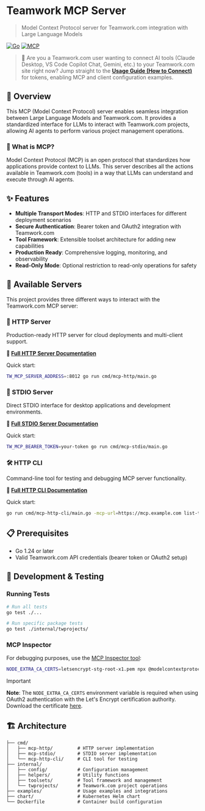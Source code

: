 # Teamwork MCP Server

> Model Context Protocol server for Teamwork.com integration with Large Language
> Models

[![Go](https://img.shields.io/badge/Go-1.24.2-blue.svg)](https://golang.org/)
[![MCP](https://img.shields.io/badge/MCP-Compatible-green.svg)](https://modelcontextprotocol.io/)

> 📌 Are you a Teamwork.com user wanting to connect AI tools (Claude Desktop, VS
> Code Copilot Chat, Gemini, etc.) to your Teamwork.com site right now? Jump
> straight to the **[Usage Guide (How to Connect)](usage.md)** for tokens,
> enabling MCP and client configuration examples.

## 📖 Overview

This MCP (Model Context Protocol) server enables seamless integration between
Large Language Models and Teamwork.com. It provides a standardized interface for
LLMs to interact with Teamwork.com projects, allowing AI agents to perform
various project management operations.

### 🤖 What is MCP?

Model Context Protocol (MCP) is an open protocol that standardizes how
applications provide context to LLMs. This server describes all the actions
available in Teamwork.com (tools) in a way that LLMs can understand and execute
through AI agents.

## ✨ Features

- **Multiple Transport Modes**: HTTP and STDIO interfaces for different deployment scenarios
- **Secure Authentication**: Bearer token and OAuth2 integration with Teamwork.com
- **Tool Framework**: Extensible toolset architecture for adding new capabilities
- **Production Ready**: Comprehensive logging, monitoring, and observability
- **Read-Only Mode**: Optional restriction to read-only operations for safety

## 🚀 Available Servers

This project provides three different ways to interact with the Teamwork.com MCP
server:

### 📡 HTTP Server

Production-ready HTTP server for cloud deployments and multi-client support.

**📖 [Full HTTP Server Documentation](cmd/mcp-http/README.md)**

Quick start:
```bash
TW_MCP_SERVER_ADDRESS=:8012 go run cmd/mcp-http/main.go
```

### 💬 STDIO Server

Direct STDIO interface for desktop applications and development environments.

**📖 [Full STDIO Server Documentation](cmd/mcp-stdio/README.md)**

Quick start:
```bash
TW_MCP_BEARER_TOKEN=your-token go run cmd/mcp-stdio/main.go
```

### 🛠️ HTTP CLI

Command-line tool for testing and debugging MCP server functionality.

**📖 [Full HTTP CLI Documentation](cmd/mcp-http-cli/README.md)**

Quick start:
```bash
go run cmd/mcp-http-cli/main.go -mcp-url=https://mcp.example.com list-tools
```

## 📋 Prerequisites

- Go 1.24 or later
- Valid Teamwork.com API credentials (bearer token or OAuth2 setup)

## 🧪 Development & Testing

### Running Tests
```bash
# Run all tests
go test ./...

# Run specific package tests
go test ./internal/twprojects/
```

### MCP Inspector
For debugging purposes, use the [MCP Inspector tool](https://github.com/modelcontextprotocol/inspector):

```bash
NODE_EXTRA_CA_CERTS=letsencrypt-stg-root-x1.pem npx @modelcontextprotocol/inspector node build/index.js
```

> [!IMPORTANT]
> **Note**: The `NODE_EXTRA_CA_CERTS` environment variable is required when
> using OAuth2 authentication with the Let's Encrypt certification authority.
> Download the certificate [here](https://letsencrypt.org/certs/staging/letsencrypt-stg-root-x1.pem).

## 🏗️ Architecture

```
├── cmd/
│   ├── mcp-http/         # HTTP server implementation
│   ├── mcp-stdio/        # STDIO server implementation
│   └── mcp-http-cli/     # CLI tool for testing
├── internal/
│   ├── config/           # Configuration management
│   ├── helpers/          # Utility functions
│   ├── toolsets/         # Tool framework and management
│   └── twprojects/       # Teamwork.com project operations
├── examples/             # Usage examples and integrations
├── chart/                # Kubernetes Helm chart
└── Dockerfile            # Container build configuration
```